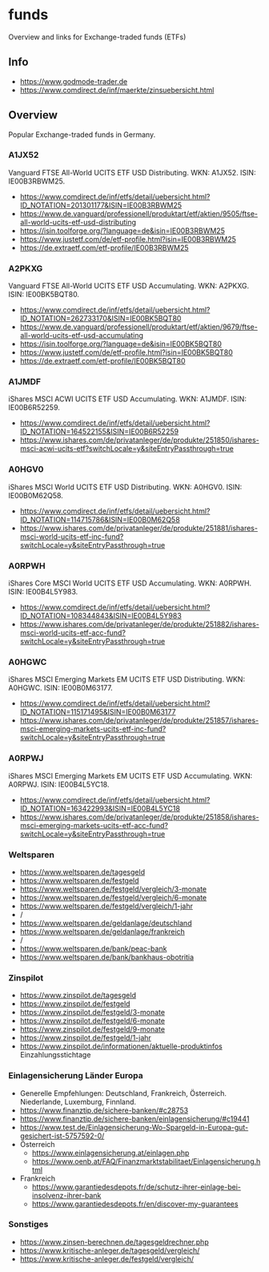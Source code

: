 # funds
Overview and links for Exchange-traded funds (ETFs)

## Info
- https://www.godmode-trader.de
- https://www.comdirect.de/inf/maerkte/zinsuebersicht.html

## Overview
Popular Exchange-traded funds in Germany.

### A1JX52
Vanguard FTSE All-World UCITS ETF USD Distributing. WKN: A1JX52. ISIN: IE00B3RBWM25.
- https://www.comdirect.de/inf/etfs/detail/uebersicht.html?ID_NOTATION=201301177&ISIN=IE00B3RBWM25
- https://www.de.vanguard/professionell/produktart/etf/aktien/9505/ftse-all-world-ucits-etf-usd-distributing
- https://isin.toolforge.org/?language=de&isin=IE00B3RBWM25
- https://www.justetf.com/de/etf-profile.html?isin=IE00B3RBWM25
- https://de.extraetf.com/etf-profile/IE00B3RBWM25

### A2PKXG
Vanguard FTSE All-World UCITS ETF USD Accumulating. WKN: A2PKXG. ISIN: IE00BK5BQT80.
- https://www.comdirect.de/inf/etfs/detail/uebersicht.html?ID_NOTATION=262733170&ISIN=IE00BK5BQT80
- https://www.de.vanguard/professionell/produktart/etf/aktien/9679/ftse-all-world-ucits-etf-usd-accumulating
- https://isin.toolforge.org/?language=de&isin=IE00BK5BQT80
- https://www.justetf.com/de/etf-profile.html?isin=IE00BK5BQT80
- https://de.extraetf.com/etf-profile/IE00BK5BQT80

### A1JMDF
iShares MSCI ACWI UCITS ETF USD Accumulating. WKN: A1JMDF. ISIN: IE00B6R52259.
- https://www.comdirect.de/inf/etfs/detail/uebersicht.html?ID_NOTATION=164522155&ISIN=IE00B6R52259
- https://www.ishares.com/de/privatanleger/de/produkte/251850/ishares-msci-acwi-ucits-etf?switchLocale=y&siteEntryPassthrough=true

### A0HGV0
iShares MSCI World UCITS ETF USD Distributing. WKN: A0HGV0. ISIN: IE00B0M62Q58.
- https://www.comdirect.de/inf/etfs/detail/uebersicht.html?ID_NOTATION=114715786&ISIN=IE00B0M62Q58
- https://www.ishares.com/de/privatanleger/de/produkte/251881/ishares-msci-world-ucits-etf-inc-fund?switchLocale=y&siteEntryPassthrough=true

### A0RPWH
iShares Core MSCI World UCITS ETF USD Accumulating. WKN: A0RPWH. ISIN: IE00B4L5Y983.
- https://www.comdirect.de/inf/etfs/detail/uebersicht.html?ID_NOTATION=108344843&ISIN=IE00B4L5Y983
- https://www.ishares.com/de/privatanleger/de/produkte/251882/ishares-msci-world-ucits-etf-acc-fund?switchLocale=y&siteEntryPassthrough=true

### A0HGWC
iShares MSCI Emerging Markets EM UCITS ETF USD Distributing. WKN: A0HGWC. ISIN: IE00B0M63177.
- https://www.comdirect.de/inf/etfs/detail/uebersicht.html?ID_NOTATION=115171495&ISIN=IE00B0M63177
- https://www.ishares.com/de/privatanleger/de/produkte/251857/ishares-msci-emerging-markets-ucits-etf-inc-fund?switchLocale=y&siteEntryPassthrough=true

### A0RPWJ
iShares MSCI Emerging Markets EM UCITS ETF USD Accumulating. WKN: A0RPWJ. ISIN: IE00B4L5YC18.
- https://www.comdirect.de/inf/etfs/detail/uebersicht.html?ID_NOTATION=163422993&ISIN=IE00B4L5YC18
- https://www.ishares.com/de/privatanleger/de/produkte/251858/ishares-msci-emerging-markets-ucits-etf-acc-fund?switchLocale=y&siteEntryPassthrough=true

### Weltsparen
- https://www.weltsparen.de/tagesgeld
- https://www.weltsparen.de/festgeld
- https://www.weltsparen.de/festgeld/vergleich/3-monate
- https://www.weltsparen.de/festgeld/vergleich/6-monate
- https://www.weltsparen.de/festgeld/vergleich/1-jahr
- /
- https://www.weltsparen.de/geldanlage/deutschland
- https://www.weltsparen.de/geldanlage/frankreich
- /
- https://www.weltsparen.de/bank/peac-bank
- https://www.weltsparen.de/bank/bankhaus-obotritia

### Zinspilot
- https://www.zinspilot.de/tagesgeld
- https://www.zinspilot.de/festgeld
- https://www.zinspilot.de/festgeld/3-monate
- https://www.zinspilot.de/festgeld/6-monate
- https://www.zinspilot.de/festgeld/9-monate
- https://www.zinspilot.de/festgeld/1-jahr
- https://www.zinspilot.de/informationen/aktuelle-produktinfos Einzahlungsstichtage

### Einlagensicherung Länder Europa
- Generelle Empfehlungen: Deutschland, Frankreich, Österreich. Niederlande, Luxemburg, Finnland.
- https://www.finanztip.de/sichere-banken/#c28753
- https://www.finanztip.de/sichere-banken/einlagensicherung/#c19441
- https://www.test.de/Einlagensicherung-Wo-Spargeld-in-Europa-gut-gesichert-ist-5757592-0/
- Österreich
  - https://www.einlagensicherung.at/einlagen.php
  - https://www.oenb.at/FAQ/Finanzmarktstabilitaet/Einlagensicherung.html
- Frankreich
  - https://www.garantiedesdepots.fr/de/schutz-ihrer-einlage-bei-insolvenz-ihrer-bank
  - https://www.garantiedesdepots.fr/en/discover-my-guarantees

### Sonstiges
- https://www.zinsen-berechnen.de/tagesgeldrechner.php
- https://www.kritische-anleger.de/tagesgeld/vergleich/
- https://www.kritische-anleger.de/festgeld/vergleich/
